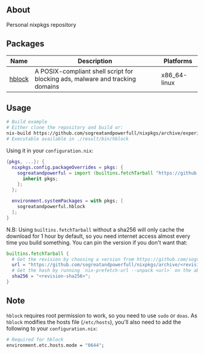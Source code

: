 ## About
Personal nixpkgs repository

## Packages
| Name | Description | Platforms |
|------|-------------|-----------|
| [hblock](https://github.com/hectorm/hblock) | A POSIX-compliant shell script for blocking ads, malware and tracking domains | x86_64-linux |

## Usage
```bash
# Build example
# Either clone the repository and build or:
nix-build https://github.com/sogreatandpowerfull/nixpkgs/archive/experimental.tar.gz -A hblock
# Executable available in ./result/bin/hblock
```

Using it in your `configuration.nix`:
```nix
{pkgs, ...}: {
  nixpkgs.config.packageOverrides = pkgs: {
    sogreatandpowerful = import (builtins.fetchTarball "https://github.com/sogreatandpowerfull/nixpkgs/archive/experimental.tar.gz") {
      inherit pkgs;
    };
  };

  environment.systemPackages = with pkgs; [
    sogreatandpowerful.hblock
  ];
}
```
N.B: Using `builtins.fetchTarball` without a sha256 will only cache the download for 1 hour by default, so you need internet access almost every time you build something. You can pin the version if you don't want that:
```nix
builtins.fetchTarball {
  # Get the revision by choosing a version from https://github.com/sogreatandpowerfull/nixpkgs/commits/experimental
  url = "https://github.com/sogreatandpowerfull/nixpkgs/archive/<revision>.tar.gz";
  # Get the hash by running `nix-prefetch-url --unpack <url>` on the above url
  sha256 = "<revision-sha256>";
}
```

## Note
`hblock` requires root permission to work, so you need to use `sudo` or `doas`. As `hblock` modifies the hosts file (`/etc/hosts`), you'll also need to add the following to your `configuration.nix`:
```nix
# Required for hblock
environment.etc.hosts.mode = "0644";
```
